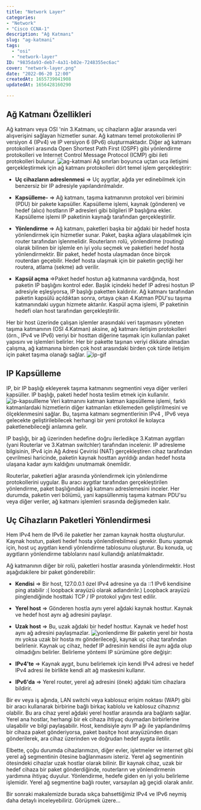 ```yaml
---
title: "Network Layer"
categories:
- "Network"
- "Cisco CCNA-1"
description: "Ağ Katmanı"
slug: "ag-katmani"
tags:
  - "osi"
  - "network-layer"
ID: "9835da93-deb7-4a31-b02e-7248355ec6ac"
cover: "network-layer.png"
date: "2022-06-20 12:00"
createdAt: 1655739041908
updatedAt: 1656428160290

---
```

## Ağ Katmanı Özellikleri
Ağ katmanı veya OSI 'nin 3.Katmanı, uç cihazların ağlar arasında veri alışverişini sağlayan hizmetler sunar. Ağ katmanı temel protokollerini IP versiyon 4 (IPv4) ve IP versiyon 6 (IPv6) oluşturmaktadır.  Diğer ağ katmanı protokolleri arasında Open Shortest Path First (OSPF) gibi yönlendirme protokolleri ve Internet Control Message Protocol (ICMP) gibi ileti protokolleri bulunur.
![ag-katmani](https://skorskyfiles.blob.core.windows.net/$web/articles/ag-katmani/ag-katmani.jpg)
Ağ sınırları boyunca uçtan uca iletişimi gerçekleştirmek için ağ katmanı protokolleri dört temel işlem gerçekleştirir:

-   **Uç cihazların adreslenmesi** ⇒ Uç aygıtlar, ağda yer edinebilmek için benzersiz bir IP adresiyle yapılandırılmalıdır.

-   **Kapsülleme-** ⇒ Ağ katmanı, taşıma katmanının protokol veri birimini (PDU) bir pakete kapsüller. Kapsülleme işlemi, kaynak (gönderen) ve hedef (alıcı) hostların IP adresleri gibi bilgileri IP başlığına ekler. Kapsülleme işlemi IP paketinin kaynağı tarafından gerçekleştirilir.
-   **Yönlendirme** ⇒ Ağ katmanı, paketleri başka bir ağdaki bir hedef hosta yönlendirmek için hizmetler sunar. Paket, başka ağlara ulaşabilmek için router tarafından işlenmelidir. Routerların rolü, yönlendirme (routing) olarak bilinen bir işlemle en iyi yolu seçmek ve paketleri hedef hosta yönlendirmektir. Bir paket, hedef hosta ulaşmadan önce birçok routerdan geçebilir. Hedef hosta ulaşmak için bir paketin geçtiği her routera, atlama (sekme) adı verilir.

-   **Kapsül açma**  ⇒Paket hedef hostun ağ katmanına vardığında, host paketin IP başlığını kontrol eder. Başlık içindeki hedef IP adresi hostun IP adresiyle eşleşiyorsa, IP başlığı paketten kaldırılır. Ağ katmanı tarafından paketin kapsülü açıldıktan sonra, ortaya çıkan 4.Katman PDU'su taşıma katmanındaki uygun hizmete aktarılır. Kaspül açma işlemi, IP paketinin hedefi olan host tarafından gerçekleştirilir.

Her bir host üzerinde çalışan işlemler arasındaki veri taşımasını yöneten taşıma katmanının (OSI 4.Katman) aksine, ağ katmanı iletişim protokolleri (örn., IPv4 ve IPv6) veriyi bir hosttan diğerine taşımak için kullanılan paket yapısını ve işlemleri belirler. Her bir pakette taşınan veriyi dikkate almadan çalışma, ağ katmanına birden çok host arasındaki birden çok türde iletişim için paket taşıma olanağı sağlar.
![ip-gif](https://skorskyfiles.blob.core.windows.net/$web/articles/ag-katmani/The-Network-Layer.gif)

## IP Kapsülleme
IP, bir IP başlığı ekleyerek taşıma katmanını segmentini veya diğer verileri kapsüller. IP başlığı, paketi hedef hosta teslim etmek için kullanılır.
![ip-kapsullleme](https://skorskyfiles.blob.core.windows.net/$web/articles/ag-katmani/ip-kapsulleme.jpg)
Veri katmanını katman katman kapsülleme işlemi, farklı katmanlardaki hizmetlerin diğer katmanları etkilemeden geliştirilmesini ve ölçeklenmesini sağlar. Bu, taşıma katmanı segmentlerinin IPv4 , IPv6 veya gelecekte geliştirilebilecek herhangi bir yeni protokol ile kolayca paketlenebileceği anlamına gelir.

IP başlığı, bir ağ üzerinden hedefine doğru ilerledikçe 3.Katman aygıtları (yani Routerlar ve 3.Katman switchler) tarafından incelenir. IP adresleme bilgisinin, IPv4 için Ağ Adresi Çevirisi (NAT) gerçekleştiren cihaz tarafından çevrilmesi haricinde, paketin kaynak hosttan ayrıldığı andan hedef hosta ulaşana kadar aynı kaldığını unutmamak önemlidir.

Routerlar, paketleri ağlar arasında yönlendirmek için yönlendirme protokollerini uygular. Bu aracı aygıtlar tarafından gerçekleştirilen yönlendirme, paket başlığındaki ağ katmanı adreslemesini inceler. Her durumda, paketin veri bölümü, yani kapsüllenmiş taşıma katmanı PDU'su veya diğer veriler, ağ katmanı işlemleri sırasında değişmeden kalır.

## Uç Cihazların Paketleri Yönlendirmesi
Hem IPv4 hem de IPv6 ile paketler her zaman kaynak hostta oluşturulur. Kaynak hostun, paketi hedef hosta yönlendirebilmesi gerekir. Bunu yapmak için, host uç aygıtları kendi yönlendirme tablosunu oluşturur. Bu konuda, uç aygıtların yönlendirme tablolarını nasıl kullandığı anlatılmaktadır.

Ağ katmanının diğer bir rolü, paketleri hostlar arasında yönlendirmektir. Host aşağıdakilere bir paket gönderebilir:

-   **Kendisi**  ⇒ Bir host, 127.0.0.1 özel IPv4 adresine ya da ::1 IPv6 kendisine ping atabilir :( loopback arayüzü olarak adlandırılır.) Loopback arayüzü pinglendiğinde hosttaki TCP / IP protokol yığını test edilir.
-   **Yerel host**  ⇒ Gönderen hostla aynı yerel ağdaki kaynak hosttur. Kaynak ve hedef host aynı ağ adresini paylaşır.
-   **Uzak host**  ⇒  Bu, uzak ağdaki bir hedef hosttur. Kaynak ve hedef host aynı ağ adresini paylaşmazlar.
![yonlendirme](https://skorskyfiles.blob.core.windows.net/$web/articles/ag-katmani/yonlendirme.jpg)
Bir paketin yerel bir hosta mı yoksa uzak bir hosta mı gönderileceği, kaynak uç cihaz tarafından belirlenir. Kaynak uç cihaz, hedef IP adresinin kendisi ile aynı ağda olup olmadığını belirler. Belirleme yöntemi IP sürümüne göre değişir:

-   **IPv4'te**  ⇒ Kaynak aygıt, bunu belirlemek için kendi IPv4 adresi ve hedef IPv4 adresi ile birlikte kendi alt ağ maskesini kullanır.
-   **IPv6'da**  ⇒ Yerel router, yerel ağ adresini (önek) ağdaki tüm cihazlara bildirir.

Bir ev veya iş ağında, LAN switchi veya kablosuz erişim noktası (WAP) gibi bir aracı kullanarak birbirine bağlı birkaç kablolu ve kablosuz cihazınız olabilir. Bu ara cihaz yerel ağdaki yerel hostlar arasında ara bağlantı sağlar. Yerel ana hostlar, herhangi bir ek cihaza ihtiyaç duymadan birbirlerine ulaşabilir ve bilgi paylaşabilir. Host, kendisiyle aynı IP ağı ile yapılandırılmış bir cihaza paket gönderiyorsa, paket basitçe host arayüzünden dışarı gönderilerek, ara cihaz üzerinden ve doğrudan hedef aygıta iletilir.

Elbette, çoğu durumda cihazlarımızın, diğer evler, işletmeler ve internet gibi yerel ağ segmentinin ötesine bağlanmasını isteriz. Yerel ağ segmentinin ötesindeki cihazlar uzak hostlar olarak bilinir. Bir kaynak cihaz, uzak bir hedef cihaza bir paket gönderdiğinde, routerların ve yönlendirmenin yardımına ihtiyaç duyulur. Yönlendirme, hedefe giden en iyi yolu belirleme işlemidir. Yerel ağ segmentine bağlı router, varsayılan ağ geçidi olarak anılır.

Bir sonraki makalemizde burada sıkça bahsettiğimiz IPv4 ve IPv6 neymiş daha detaylı inceleyebiliriz. Görüşmek üzere...